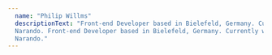 ```yaml
---
  name: "Philip Willms"
  descriptionText: "Front-end Developer based in Bielefeld, Germany. Currently working at
  Narando. Front-end Developer based in Bielefeld, Germany. Currently working at
  Narando."
---
```

